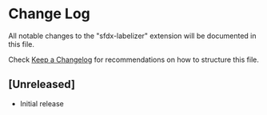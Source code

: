 # Change Log

All notable changes to the "sfdx-labelizer" extension will be documented in this file.

Check [Keep a Changelog](http://keepachangelog.com/) for recommendations on how to structure this file.

## [Unreleased]

- Initial release
